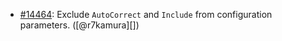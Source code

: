 * [#14464](https://github.com/rubocop/rubocop/pull/14464): Exclude `AutoCorrect` and `Include` from configuration parameters. ([@r7kamura][])
